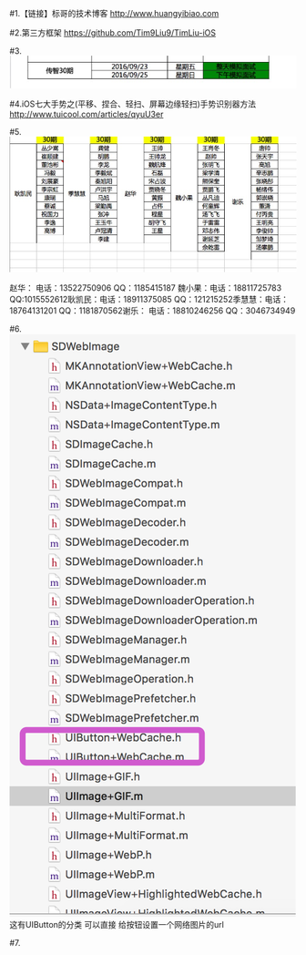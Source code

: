 #1.【链接】标哥的技术博客
http://www.huangyibiao.com

#2.第三方框架
https://github.com/Tim9Liu9/TimLiu-iOS

#3.![](/assets/404E239407FE4212DFAAC4F74F7AC9A5.jpg)

#4.iOS七大手势之(平移、捏合、轻扫、屏幕边缘轻扫)手势识别器方法
http://www.tuicool.com/articles/qyuU3er

#5.![](/assets/EF37E8C4F2630B6EFC57D1C89064E730.jpg)

赵华： 电话：13522750906 QQ：1185415187 魏小果：电话：18811725783 QQ:1015552612耿凯民：电话：18911375085 QQ：121215252季慧慧：电话：18764131201 QQ：1181870562谢乐： 电话：18810246256 QQ：3046734949

#6.
![](/assets/192FC0DC9003B004A5909D121657AAFF.jpg)
这有UIButton的分类 可以直接 给按钮设置一个网络图片的url

#7.


